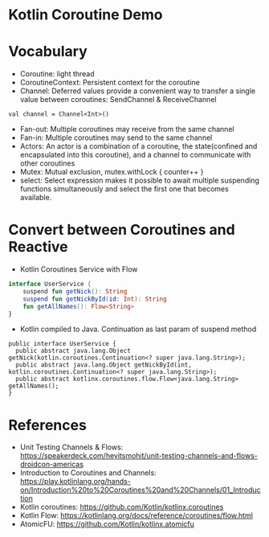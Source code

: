 Kotlin Coroutine Demo
=====================

# Vocabulary

* Coroutine: light thread
* CoroutineContext: Persistent context for the coroutine
* Channel: Deferred values provide a convenient way to transfer a single value between coroutines: SendChannel & ReceiveChannel
```
val channel = Channel<Int>()
```
* Fan-out: Multiple coroutines may receive from the same channel
* Fan-in: Multiple coroutines may send to the same channel
* Actors: An actor is a combination of a coroutine, the state(confined and encapsulated into this coroutine), and a channel to communicate with other coroutines
* Mutex: Mutual exclusion, mutex.withLock { counter++ }
* select: Select expression makes it possible to await multiple suspending functions simultaneously and select the first one that becomes available.

# Convert between Coroutines and Reactive

* Kotlin Coroutines Service with Flow

```kotlin
interface UserService {
    suspend fun getNick(): String
    suspend fun getNickById(id: Int): String
    fun getAllNames(): Flow<String>
}
```

* Kotlin compiled to Java. Continuation as last param of suspend method

```
public interface UserService {
  public abstract java.lang.Object getNick(kotlin.coroutines.Continuation<? super java.lang.String>);
  public abstract java.lang.Object getNickById(int, kotlin.coroutines.Continuation<? super java.lang.String>);
  public abstract kotlinx.coroutines.flow.Flow<java.lang.String> getAllNames();
}
```

# References

* Unit Testing Channels & Flows: https://speakerdeck.com/heyitsmohit/unit-testing-channels-and-flows-droidcon-americas
* Introduction to Coroutines and Channels: https://play.kotlinlang.org/hands-on/Introduction%20to%20Coroutines%20and%20Channels/01_Introduction
* Kotlin coroutines: https://github.com/Kotlin/kotlinx.coroutines
* Kotlin Flow: https://kotlinlang.org/docs/reference/coroutines/flow.html
* AtomicFU: https://github.com/Kotlin/kotlinx.atomicfu
